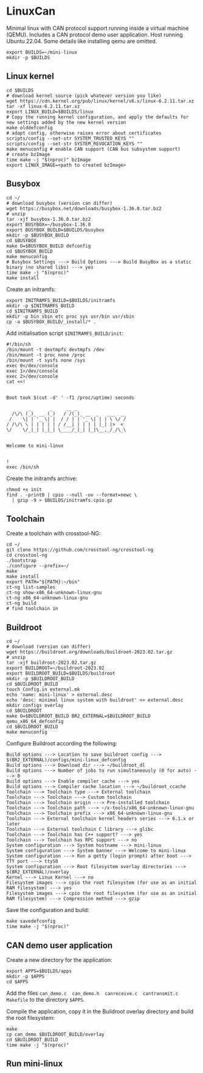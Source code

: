 # LinuxCan
Minimal linux with CAN protocol support running inside a virtual machine (QEMU). Includes a CAN protocol demo user application. Host running Ubuntu 22.04.
Some details like installing qemu are omitted.

```
export BUILDS=~/mini-linux
mkdir -p $BUILDS
```

## Linux kernel
```
cd $BUILDS
# download kernel source (pick whatever version you like)
wget https://cdn.kernel.org/pub/linux/kernel/v6.x/linux-6.2.11.tar.xz
tar -xf linux-6.2.11.tar.xz
export LINUX_BUILD=$BUILDS/linux
# Copy the running kernel configuration, and apply the defaults for new settings added by the new kernel version
make olddefconfig
# adapt config, otherwise raises error about certificates 
scripts/config --set-str SYSTEM_TRUSTED_KEYS ""
scripts/config --set-str SYSTEM_REVOCATION_KEYS ""
make menuconfig # enable CAN support (CAN bus subsystem support)
# create bzImage
time make -j "$(nproc)" bzImage
export LINUX_IMAGE=<path to created bzImage>
```

## Busybox
```
cd ~/
# download busybox (version can differ)
wget https://busybox.net/downloads/busybox-1.36.0.tar.bz2
# unzip
tar -xjf busybox-1.36.0.tar.bz2
export BUSYBOX=~/busybox-1.36.0
export BUSYBOX_BUILD=$BUILDS/busybox
mkdir -p $BUSYBOX_BUILD
cd $BUSYBOX
make O=$BUSYBOX_BUILD defconfig
cd $BUSYBOX_BUILD
make menuconfig
# Busybox Settings ---> Build Options ---> Build BusyBox as a static binary (no shared libs) ---> yes
time make -j "$(nproc)"
make install
```

Create an initramfs:
```
export INITRAMFS_BUILD=$BUILDS/initramfs
mkdir -p $INITRAMFS_BUILD
cd $INITRAMFS_BUILD
mkdir -p bin sbin etc proc sys usr/bin usr/sbin
cp -a $BUSYBOX_BUILD/_install/* .
```
Add initialisation script `$INITRAMFS_BUILD/init`:
```
#!/bin/sh
/bin/mount -t devtmpfs devtmpfs /dev
/bin/mount -t proc none /proc
/bin/mount -t sysfs none /sys
exec 0</dev/console
exec 1>/dev/console
exec 2>/dev/console
cat <<!


Boot took $(cut -d' ' -f1 /proc/uptime) seconds

        _       _     __ _                  
  /\/\ (_)_ __ (_)   / /(_)_ __  _   ___  __
 /    \| | '_ \| |  / / | | '_ \| | | \ \/ /
/ /\/\ \ | | | | | / /__| | | | | |_| |>  < 
\/    \/_|_| |_|_| \____/_|_| |_|\__,_/_/\_\ 


Welcome to mini-linux


!
exec /bin/sh
```

Create the initramfs archive:
```
chmod +x init
find . -print0 | cpio --null -ov --format=newc \
  | gzip -9 > $BUILDS/initramfs.cpio.gz
```

## Toolchain
Create a toolchain with crosstool-NG:
```
cd ~/
git clone https://github.com/crosstool-ng/crosstool-ng
cd crosstool-ng
./bootstrap
./configure --prefix=~/
make
make install
export PATH="${PATH}:~/bin"
ct-ng list-samples
ct-ng show-x86_64-unknown-linux-gnu
ct-ng x86_64-unknown-linux-gnu
ct-ng build
# find toolchain in 
```

## Buildroot
```
cd ~/
# download (version can differ)
wget https://buildroot.org/downloads/buildroot-2023.02.tar.gz
# unzip
tar -xjf buildroot-2023.02.tar.gz
export BUILDROOT=~/buildroot-2023.02
export BUILDROOT_BUILD=$BUILDS/buildroot
mkdir -p $BUILDROOT_BUILD
cd $BUILDROOT_BUILD
touch Config.in external.mk
echo 'name: mini-linux' > external.desc
echo 'desc: minimal linux system with buildroot' >> external.desc
mkdir configs overlay
cd $BUILDROOT
make O=$BUILDROOT_BUILD BR2_EXTERNAL=$BUILDROOT_BUILD qemu_x86_64_defconfig
cd $BUILDROOT_BUILD
make menuconfig
```

Configure Buildroot according the following:
```
Build options ---> Location to save buildroot config ---> $(BR2_EXTERNAL)/configs/mini-linux_defconfig
Build options ---> Download dir ---> ~/buildroot_dl
Build options ---> Number of jobs to run simultaneously (0 for auto) ---> 8
Build options ---> Enable compiler cache ---> yes
Build options ---> Compiler cache location ---> ~/buildroot_ccache
Toolchain ---> Toolchain type ---> External toolchain
Toolchain ---> Toolchain ---> Custom toolchain
Toolchain ---> Toolchain origin ---> Pre-installed toolchain
Toolchain ---> Toolchain path ---> ~/x-tools/x86_64-unknown-linux-gnu
Toolchain ---> Toolchain prefix ---> x86_64-unknown-linux-gnu
Toolchain ---> External toolchain kernel headers series ---> 6.1.x or later
Toolchain ---> External toolchain C library ---> glibc
Toolchain ---> Toolchain has C++ support? ---> yes
Toolchain ---> Toolchain has RPC support ---> no
System configuration ---> System hostname ---> mini-linux
System configuration ---> System banner ---> Welcome to mini-linux
System configuration ---> Run a getty (login prompt) after boot ---> TTY port ---> ttyS0
System configuration ---> Root filesystem overlay directories ---> $(BR2_EXTERNAL)/overlay
Kernel ---> Linux Kernel ---> no
Filesystem images ---> cpio the root filesystem (for use as an initial RAM filesystem) ---> yes
Filesystem images ---> cpio the root filesystem (for use as an initial RAM filesystem) ---> Compression method ---> gzip
```

Save the configuration and build:
```
make savedefconfig
time make -j "$(nproc)"
```

## CAN demo user application
Create a new directory for the application:
```
export APPS=$BUILDS/apps
mkdir -p $APPS
cd $APPS
```
Add the files `can_demo.c  can_demo.h  canreceive.c  cantransmit.c  Makefile` to the directory `$APPS`.

Compile the application, copy it in the Buildroot overlay directory and build the root filesystem:
```
make
cp can_demo $BUILDROOT_BUILD/overlay
cd $BUILDROOT_BUILD
time make -j "$(nproc)"
```

## Run mini-linux
```

```
